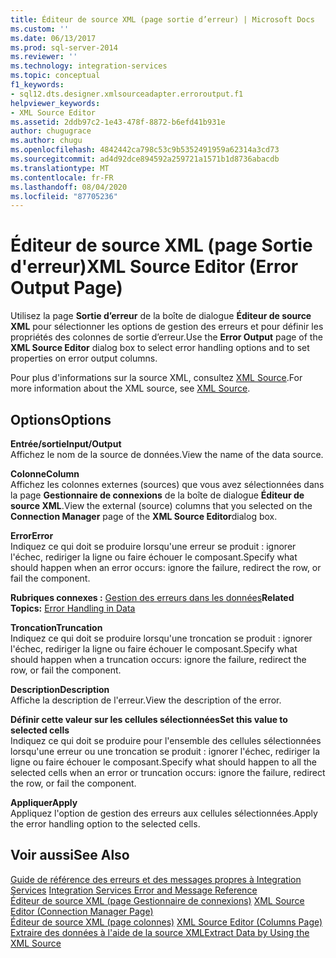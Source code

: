```yaml
---
title: Éditeur de source XML (page sortie d’erreur) | Microsoft Docs
ms.custom: ''
ms.date: 06/13/2017
ms.prod: sql-server-2014
ms.reviewer: ''
ms.technology: integration-services
ms.topic: conceptual
f1_keywords:
- sql12.dts.designer.xmlsourceadapter.erroroutput.f1
helpviewer_keywords:
- XML Source Editor
ms.assetid: 2ddb97c2-1e43-478f-8872-b6efd41b931e
author: chugugrace
ms.author: chugu
ms.openlocfilehash: 4842442ca798c53c9b5352491959a62314a3cd73
ms.sourcegitcommit: ad4d92dce894592a259721a1571b1d8736abacdb
ms.translationtype: MT
ms.contentlocale: fr-FR
ms.lasthandoff: 08/04/2020
ms.locfileid: "87705236"
---
```

# <a name="xml-source-editor-error-output-page"></a><span data-ttu-id="66df7-102">Éditeur de source XML (page Sortie d'erreur)</span><span class="sxs-lookup"><span data-stu-id="66df7-102">XML Source Editor (Error Output Page)</span></span>
  <span data-ttu-id="66df7-103">Utilisez la page **Sortie d’erreur** de la boîte de dialogue **Éditeur de source XML** pour sélectionner les options de gestion des erreurs et pour définir les propriétés des colonnes de sortie d’erreur.</span><span class="sxs-lookup"><span data-stu-id="66df7-103">Use the **Error Output** page of the **XML Source Editor** dialog box to select error handling options and to set properties on error output columns.</span></span>  
  
 <span data-ttu-id="66df7-104">Pour plus d'informations sur la source XML, consultez [XML Source](data-flow/xml-source.md).</span><span class="sxs-lookup"><span data-stu-id="66df7-104">For more information about the XML source, see [XML Source](data-flow/xml-source.md).</span></span>  
  
## <a name="options"></a><span data-ttu-id="66df7-105">Options</span><span class="sxs-lookup"><span data-stu-id="66df7-105">Options</span></span>  
 <span data-ttu-id="66df7-106">**Entrée/sortie**</span><span class="sxs-lookup"><span data-stu-id="66df7-106">**Input/Output**</span></span>  
 <span data-ttu-id="66df7-107">Affichez le nom de la source de données.</span><span class="sxs-lookup"><span data-stu-id="66df7-107">View the name of the data source.</span></span>  
  
 <span data-ttu-id="66df7-108">**Colonne**</span><span class="sxs-lookup"><span data-stu-id="66df7-108">**Column**</span></span>  
 <span data-ttu-id="66df7-109">Affichez les colonnes externes (sources) que vous avez sélectionnées dans la page **Gestionnaire de connexions** de la boîte de dialogue **Éditeur de source XML**.</span><span class="sxs-lookup"><span data-stu-id="66df7-109">View the external (source) columns that you selected on the **Connection Manager** page of the **XML Source Editor**dialog box.</span></span>  
  
 <span data-ttu-id="66df7-110">**Error**</span><span class="sxs-lookup"><span data-stu-id="66df7-110">**Error**</span></span>  
 <span data-ttu-id="66df7-111">Indiquez ce qui doit se produire lorsqu'une erreur se produit : ignorer l'échec, rediriger la ligne ou faire échouer le composant.</span><span class="sxs-lookup"><span data-stu-id="66df7-111">Specify what should happen when an error occurs: ignore the failure, redirect the row, or fail the component.</span></span>  
  
 <span data-ttu-id="66df7-112">**Rubriques connexes :** [Gestion des erreurs dans les données](data-flow/error-handling-in-data.md)</span><span class="sxs-lookup"><span data-stu-id="66df7-112">**Related Topics:** [Error Handling in Data](data-flow/error-handling-in-data.md)</span></span>  
  
 <span data-ttu-id="66df7-113">**Troncation**</span><span class="sxs-lookup"><span data-stu-id="66df7-113">**Truncation**</span></span>  
 <span data-ttu-id="66df7-114">Indiquez ce qui doit se produire lorsqu'une troncation se produit : ignorer l'échec, rediriger la ligne ou faire échouer le composant.</span><span class="sxs-lookup"><span data-stu-id="66df7-114">Specify what should happen when a truncation occurs: ignore the failure, redirect the row, or fail the component.</span></span>  
  
 <span data-ttu-id="66df7-115">**Description**</span><span class="sxs-lookup"><span data-stu-id="66df7-115">**Description**</span></span>  
 <span data-ttu-id="66df7-116">Affiche la description de l'erreur.</span><span class="sxs-lookup"><span data-stu-id="66df7-116">View the description of the error.</span></span>  
  
 <span data-ttu-id="66df7-117">**Définir cette valeur sur les cellules sélectionnées**</span><span class="sxs-lookup"><span data-stu-id="66df7-117">**Set this value to selected cells**</span></span>  
 <span data-ttu-id="66df7-118">Indiquez ce qui doit se produire pour l'ensemble des cellules sélectionnées lorsqu'une erreur ou une troncation se produit : ignorer l'échec, rediriger la ligne ou faire échouer le composant.</span><span class="sxs-lookup"><span data-stu-id="66df7-118">Specify what should happen to all the selected cells when an error or truncation occurs: ignore the failure, redirect the row, or fail the component.</span></span>  
  
 <span data-ttu-id="66df7-119">**Appliquer**</span><span class="sxs-lookup"><span data-stu-id="66df7-119">**Apply**</span></span>  
 <span data-ttu-id="66df7-120">Appliquez l'option de gestion des erreurs aux cellules sélectionnées.</span><span class="sxs-lookup"><span data-stu-id="66df7-120">Apply the error handling option to the selected cells.</span></span>  
  
## <a name="see-also"></a><span data-ttu-id="66df7-121">Voir aussi</span><span class="sxs-lookup"><span data-stu-id="66df7-121">See Also</span></span>  
 <span data-ttu-id="66df7-122">[Guide de référence des erreurs et des messages propres à Integration Services](../../2014/integration-services/integration-services-error-and-message-reference.md) </span><span class="sxs-lookup"><span data-stu-id="66df7-122">[Integration Services Error and Message Reference](../../2014/integration-services/integration-services-error-and-message-reference.md) </span></span>  
 <span data-ttu-id="66df7-123">[Éditeur de source XML &#40;page Gestionnaire de connexions&#41;](../../2014/integration-services/xml-source-editor-connection-manager-page.md) </span><span class="sxs-lookup"><span data-stu-id="66df7-123">[XML Source Editor &#40;Connection Manager Page&#41;](../../2014/integration-services/xml-source-editor-connection-manager-page.md) </span></span>  
 <span data-ttu-id="66df7-124">[Éditeur de source XML &#40;page colonnes&#41;](../../2014/integration-services/xml-source-editor-columns-page.md) </span><span class="sxs-lookup"><span data-stu-id="66df7-124">[XML Source Editor &#40;Columns Page&#41;](../../2014/integration-services/xml-source-editor-columns-page.md) </span></span>  
 [<span data-ttu-id="66df7-125">Extraire des données à l'aide de la source XML</span><span class="sxs-lookup"><span data-stu-id="66df7-125">Extract Data by Using the XML Source</span></span>](data-flow/extract-data-by-using-the-xml-source.md)  
  
  
